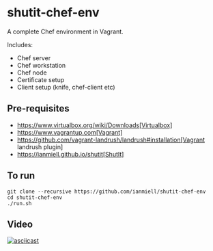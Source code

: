 # shutit-chef-env

A complete Chef environment in Vagrant. 

Includes:

- Chef server
- Chef workstation
- Chef node
- Certificate setup
- Client setup (knife, chef-client etc)

## Pre-requisites

- https://www.virtualbox.org/wiki/Downloads[Virtualbox]
- https://www.vagrantup.com[Vagrant]
- https://github.com/vagrant-landrush/landrush#installation[Vagrant landrush plugin]
- https://ianmiell.github.io/shutit[ShutIt]

## To run

```
git clone --recursive https://github.com/ianmiell/shutit-chef-env
cd shutit-chef-env
./run.sh
```

## Video

[![asciicast](https://asciinema.org/a/hkos3EPsTscvN5y7FJnfOliXA.png)](https://asciinema.org/a/hkos3EPsTscvN5y7FJnfOliXA)
